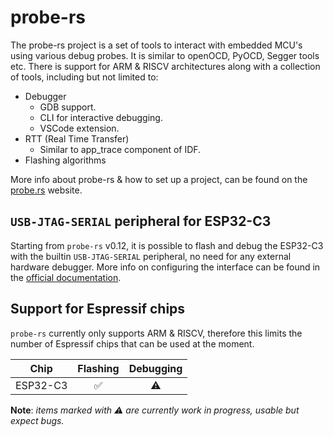 # probe-rs

The probe-rs project is a set of tools to interact with embedded MCU's using various debug probes. It is similar to openOCD, PyOCD, Segger tools etc. There is support for ARM & RISCV architectures along with a collection of tools, including but not limited to:

- Debugger
  - GDB support.
  - CLI for interactive debugging.
  - VSCode extension.
- RTT (Real Time Transfer)
  - Similar to app_trace component of IDF.
- Flashing algorithms

More info about probe-rs & how to set up a project, can be found on the [probe.rs](https://probe.rs/) website.

## `USB-JTAG-SERIAL` peripheral for ESP32-C3 

Starting from `probe-rs` v0.12, it is possible to flash and debug the ESP32-C3 with the builtin `USB-JTAG-SERIAL` peripheral, no need for any external hardware debugger. More info on configuring the interface can be found in the [official documentation].

## Support for Espressif chips

`probe-rs` currently only supports ARM & RISCV, therefore this limits the number of Espressif chips that can be used at the moment.

|   Chip   |   Flashing   |   Debugging   |
| :------: | :----------: | :-----------: |
| ESP32-C3 |      ✅      |       ⚠️      |

**Note**: _items marked with ⚠️ are currently work in progress, usable but expect bugs._

[official documentation]: https://docs.espressif.com/projects/esp-idf/en/latest/esp32c3/api-guides/jtag-debugging/configure-builtin-jtag.html

<!-- TODO: when probe-rs can actually debug at least a C3 with decent back traces etc, add a section here with an example config: see https://github.com/probe-rs/probe-rs/issues/877 -->
